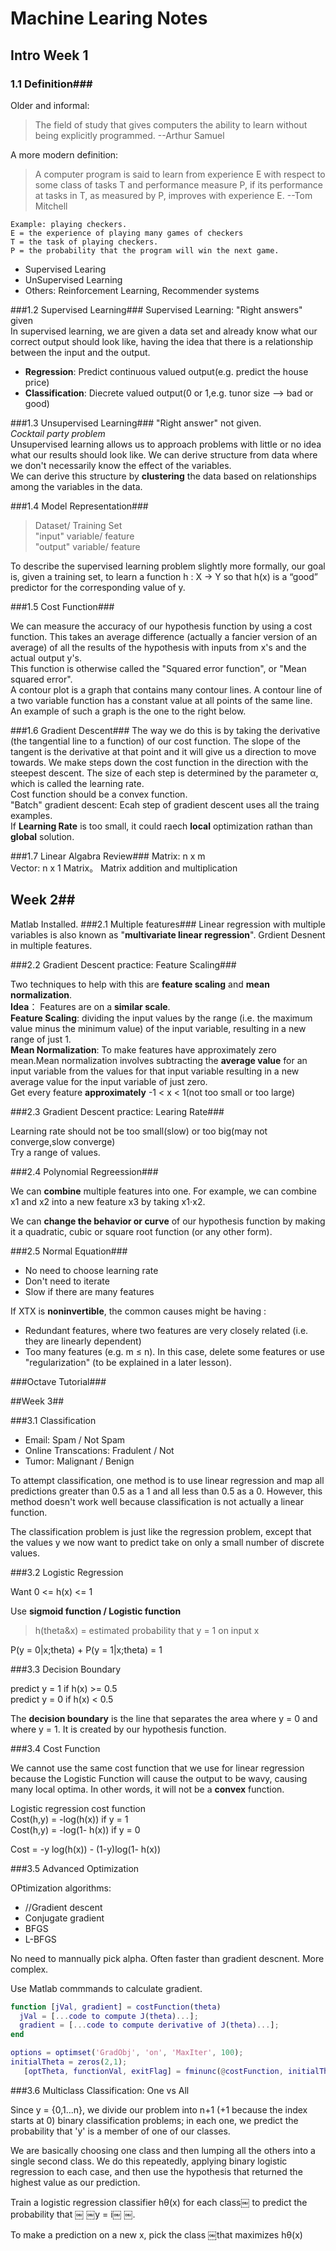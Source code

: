 # Machine Learing Notes

## Intro  Week 1
### 1.1 Definition###
Older and informal:   
> The field of study that gives computers the ability to learn without being explicitly programmed.  --Arthur Samuel  

A more modern definition:
> A computer program is said to learn from experience E with respect to some class of tasks T and performance measure P, if its performance at tasks in T, as measured by P, improves with experience E.  --Tom Mitchell

~~~
Example: playing checkers.
E = the experience of playing many games of checkers
T = the task of playing checkers.
P = the probability that the program will win the next game.
~~~

- Supervised Learing  
- UnSupervised Learning  
- Others: Reinforcement Learning, Recommender systems

###1.2 Supervised Learning###
Supervised Learning: "Right answers" given  
In supervised learning, we are given a data set and already know what our correct output should look like, having the idea that there is a relationship between the input and the output.

- **Regression**: Predict continuous valued output(e.g. predict the house price)
- **Classification**: Diecrete valued output(0 or 1,e.g. tunor size --> bad or good)

###1.3 Unsupervised Learning###
"Right answer" not given.  
*Cocktail party problem*  
Unsupervised learning allows us to approach problems with little or no idea what our results should look like. We can derive structure from data where we don't necessarily know the effect of the variables.  
We can derive this structure by **clustering** the data based on relationships among the variables in the data.  

###1.4 Model Representation###

>Dataset/ Training Set  
"input" variable/ feature  
"output" variable/ feature
  
To describe the supervised learning problem slightly more formally, our goal is, given a training set, to learn a function h : X → Y so that h(x) is a “good” predictor for the corresponding value of y.   

###1.5 Cost Function###

We can measure the accuracy of our hypothesis function by using a cost function. This takes an average difference (actually a fancier version of an average) of all the results of the hypothesis with inputs from x's and the actual output y's.  
This function is otherwise called the "Squared error function", or "Mean squared error".   
A contour plot is a graph that contains many contour lines. A contour line of a two variable function has a constant value at all points of the same line. An example of such a graph is the one to the right below.  

###1.6 Gradient Descent###
The way we do this is by taking the derivative (the tangential line to a function) of our cost function. The slope of the tangent is the derivative at that point and it will give us a direction to move towards. We make steps down the cost function in the direction with the steepest descent. The size of each step is determined by the parameter α, which is called the learning rate.  
Cost function should be a convex function.  
"Batch" gradient descent: Ecah step of gradient descent uses all the traing examples.  
If **Learning Rate** is too small, it could raech **local** optimization rathan than **global** solution.

###1.7 Linear Algabra Review###
Matrix: n x m  
Vector: n x 1 Matrix。
Matrix addition and multiplication  

## Week 2##
Matlab Installed.
###2.1 Multiple features###
Linear regression with multiple variables is also known as "**multivariate linear regression**". 
Grdient Desnent in multiple features.  

###2.2 Gradient Descent practice: Feature Scaling###

Two techniques to help with this are **feature scaling** and **mean normalization**.  
**Idea**： Features are on a **similar scale**.  
**Feature Scaling**: dividing the input values by the range (i.e. the maximum value minus the minimum value) of the input variable, resulting in a new range of just 1.   
**Mean Normalization**: To make features have approximately zero mean.Mean normalization involves subtracting the **average value** for an input variable from the values for that input variable resulting in a new average value for the input variable of just zero.  
Get every feature **approximately** -1 < x < 1(not too small or too large)   

###2.3 Gradient Descent practice: Learing Rate###

Learning rate should not be too small(slow) or too big(may not converge,slow converge)  
Try a range of values.  

###2.4 Polynomial Regreession###

We can **combine** multiple features into one. For example, we can combine x1 and x2 into a new feature x3 by taking x1⋅x2.

We can **change the behavior or curve** of our hypothesis function by making it a quadratic, cubic or square root function (or any other form).  

###2.5 Normal Equation###

- No need to choose learning rate
- Don't need to iterate
- Slow if there are many features

If XTX is **noninvertible**, the common causes might be having :

- Redundant features, where two features are very closely related (i.e. they are linearly dependent)
- Too many features (e.g. m ≤ n). In this case, delete some features or use "regularization" (to be explained in a later lesson).

###Octave Tutorial###


##Week 3##

###3.1 Classification

- Email: Spam / Not Spam
- Online Transcations: Fradulent / Not 
- Tumor: Malignant / Benign

To attempt classification, one method is to use linear regression and map all predictions greater than 0.5 as a 1 and all less than 0.5 as a 0. However, this method doesn't work well because classification is not actually a linear function.  
    
The classification problem is just like the regression problem, except that the values y we now want to predict take on only a small number of discrete values.

###3.2 Logistic Regression

Want 0 <= h(x) <= 1  

Use **sigmoid function / Logistic function**

>h(theta&x) = estimated probability that y = 1 on input x

P(y = 0|x;theta) + P(y = 1|x;theta) = 1 

###3.3 Decision Boundary

predict y = 1 if h(x) >= 0.5  
predict y = 0 if h(x) < 0.5  

The **decision boundary** is the line that separates the area where y = 0 and where y = 1. It is created by our hypothesis function.

###3.4 Cost Function

We cannot use the same cost function that we use for linear regression because the Logistic Function will cause the output to be wavy, causing many local optima. In other words, it will not be a **convex** function.

Logistic regression cost function  
Cost(h,y) = -log(h(x)) if y = 1  
Cost(h,y) = -log(1- h(x)) if y = 0  

Cost = -y log(h(x)) - (1-y)log(1- h(x))

###3.5 Advanced Optimization

OPtimization algorithms:

- //Gradient descent
- Conjugate gradient
- BFGS
- L-BFGS

No need to mannually pick alpha. Often faster than gradient descnent. More complex.

Use Matlab commmands to calculate gradient.

```matlab
function [jVal, gradient] = costFunction(theta)
  jVal = [...code to compute J(theta)...];
  gradient = [...code to compute derivative of J(theta)...];
end

options = optimset('GradObj', 'on', 'MaxIter', 100);
initialTheta = zeros(2,1);
   [optTheta, functionVal, exitFlag] = fminunc(@costFunction, initialTheta, options);

```

###3.6 Multiclass Classification: One vs All

Since y = {0,1...n}, we divide our problem into n+1 (+1 because the index starts at 0) binary classification problems; in each one, we predict the probability that 'y' is a member of one of our classes.  

We are basically choosing one class and then lumping all the others into a single second class. We do this repeatedly, applying binary logistic regression to each case, and then use the hypothesis that returned the highest value as our prediction.

Train a logistic regression classifier hθ(x) for each class￼ to predict the probability that ￼ ￼y = i￼ ￼.

To make a prediction on a new x, pick the class ￼that maximizes hθ(x)






























